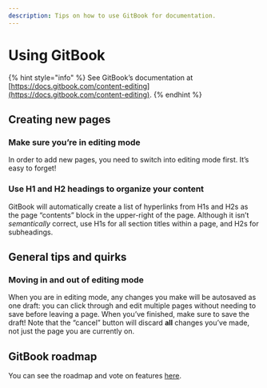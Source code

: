 ```yaml
---
description: Tips on how to use GitBook for documentation.
---
```


# Using GitBook

{% hint style="info" %}
See GitBook’s documentation at [https://docs.gitbook.com/content-editing](https://docs.gitbook.com/content-editing).
{% endhint %}

## Creating new pages

### Make sure you’re in editing mode

In order to add new pages, you need to switch into editing mode first. It’s easy to forget!

### Use H1 and H2 headings to organize your content

GitBook will automatically create a list of hyperlinks from H1s and H2s as the page “contents” block in the upper-right of the page. Although it isn’t _semantically_ correct, use H1s for all section titles within a page, and H2s for subheadings.

## General tips and quirks

### Moving in and out of editing mode

When you are in editing mode, any changes you make will be autosaved as one draft: you can click through and edit multiple pages without needing to save before leaving a page. When you’ve finished, make sure to save the draft! Note that the “cancel” button will discard **all** changes you’ve made, not just the page you are currently on.

## GitBook roadmap

You can see the roadmap and vote on features [here](https://gitbook.canny.io/).



